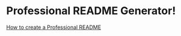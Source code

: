 # Professional README Generator!

[How to create a Professional README](https://coding-boot-camp.github.io/full-stack/github/professional-readme-guide)
